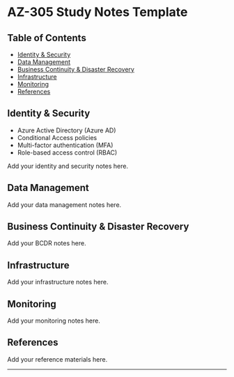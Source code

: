 # AZ-305 Study Notes Template

## Table of Contents

- [Identity & Security](#identity--security)
- [Data Management](#data-management)  
- [Business Continuity & Disaster Recovery](#business-continuity--disaster-recovery)
- [Infrastructure](#infrastructure)
- [Monitoring](#monitoring)
- [References](#references)

## Identity & Security

- Azure Active Directory (Azure AD)
- Conditional Access policies
- Multi-factor authentication (MFA)
- Role-based access control (RBAC)

Add your identity and security notes here.

## Data Management

Add your data management notes here.

## Business Continuity & Disaster Recovery

Add your BCDR notes here.

## Infrastructure

Add your infrastructure notes here.

## Monitoring

Add your monitoring notes here.

## References

Add your reference materials here.

---

<!-- This file will be automatically reorganized by GitHub Actions -->
<!-- Last updated: Auto-updated on push -->
